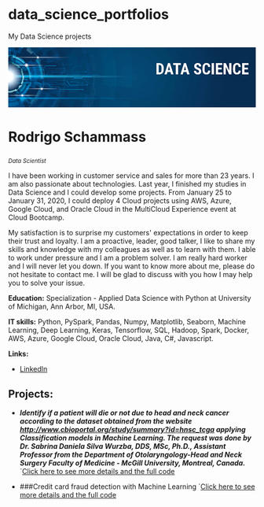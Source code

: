 # data_science_portfolios
My Data Science projects

<p align="center">
  <img src="banner_data_science.png" >
</p>

# Rodrigo Schammass
<sub>*Data Scientist*</sub>

I have been working in customer service and sales for more than 23 years. I am also passionate about technologies. Last year, I finished my studies in Data Science and I could develop some projects. From January 25 to January 31, 2020, I could deploy 4 Cloud projects using AWS, Azure, Google Cloud, and Oracle Cloud in the MultiCloud Experience event at Cloud Bootcamp.

My satisfaction is to surprise my customers' expectations in order to keep their trust and loyalty. I am a proactive, leader, good talker, I like to share my skills and knowledge with my colleagues as well as to learn with them. I able to work under pressure and I am a problem solver. l am really hard worker and I will never let you down. If you want to know more about me, please do not hesitate to contact me. I will be glad to discuss with you how I may help you to solve your issue.

**Education:** Specialization - Applied Data Science with Python at University of Michigan, Ann Arbor, MI, USA.

**IT skills:** Python, PySpark, Pandas, Numpy, Matplotlib, Seaborn, Machine Learning, Deep Learning, Keras, Tensorflow, SQL, Hadoop, Spark, Docker, AWS, Azure, Google Cloud, Oracle Cloud, Java, C#, Javascript.

**Links:**
* [LinkedIn](https://www.linkedin.com/in/rodrigo-schammass-756a3015/)


## Projects:

* ***Identify if a patient will die or not due to head and neck cancer according to the dataset obtained from the website http://www.cbioportal.org/study/summary?id=hnsc_tcga applying Classification models in Machine Learning. The request was done by Dr. Sabrina Daniela Silva Wurzba, DDS, MSc, Ph.D., Assistant Professor from the Department of Otolaryngology-Head and Neck Surgery Faculty of Medicine - McGill University, Montreal, Canada.*** ´[Click here to see more details and the full code](https://bit.ly/2Ncj14R)


* ###Credit card fraud detection with Machine Learning ´[Click here to see more details and the full code](https://bit.ly/2Ncj14R)

